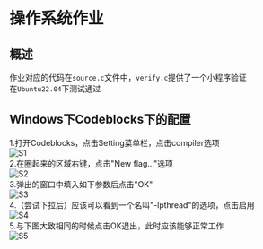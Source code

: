 # 操作系统作业
## 概述
作业对应的代码在`source.c`文件中，`verify.c`提供了一个小程序验证<br>
在`Ubuntu22.04`下测试通过
## Windows下Codeblocks下的配置
1.打开Codeblocks，点击Setting菜单栏，点击compiler选项<br>
![S1](https://gitee.com/RRecruit/os-homework/tree/master/picture/S1.PNG)<br>
2.在圈起来的区域右键，点击"New flag..."选项<br>
![S2](https://gitee.com/RRecruit/os-homework/tree/master/picture/S2.PNG)<br>
3.弹出的窗口中填入如下参数后点击"OK"<br>
![S3](https://gitee.com/RRecruit/os-homework/tree/master/picture/S3.PNG)<br>
4.（尝试下拉后）应该可以看到一个名叫"-lpthread"的选项，点击启用<br>
![S4](https://gitee.com/RRecruit/os-homework/tree/master/picture/S4.PNG)<br>
5.与下图大致相同的时候点击OK退出，此时应该能够正常工作<br>
![S5](https://gitee.com/RRecruit/os-homework/tree/master/picture/S5.PNG)<br>


